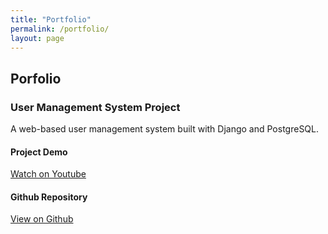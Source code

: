 ```yaml
---
title: "Portfolio"
permalink: /portfolio/
layout: page
---
```


## Porfolio

### User Management System Project

A web-based user management system built with Django and PostgreSQL.

#### Project Demo
[Watch on Youtube](https://www.youtube.com/watch?v=Y1gwqXkWhXM&ab_channel=ColtonRichie)

#### Github Repository
[View on Github](https://github.com/uynvu078/Cambridge_teamProject)
